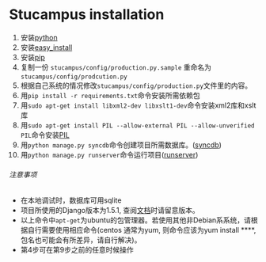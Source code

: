 Stucampus installation
=====

1. 安装[python](https://www.python.org/downloads/)
2. 安装[easy_install](https://pypi.python.org/pypi/setuptools#installation-instructions)
3. 安装[pip](https://pip.pypa.io/en/stable/installing.html)
4. 复制一份 `stucampus/config/production.py.sample` 重命名为`stucampus/config/prodcution.py`
5. 根据自己系统的情况修改`stucampus/config/production.py`文件里的内容。
6. 用`pip install -r requirements.txt`命令安装所需依赖包
7. 用`sudo apt-get install libxml2-dev libxslt1-dev`命令安装xml2库和xslt库
8. 用`sudo apt-get install PIL --allow-external PIL --allow-unverified PIL`命令安装[PIL](https://pypi.python.org/pypi/Pillow/2.2.1)
9. 用`python manage.py syncdb`命令创建项目所需数据库。([syncdb](https://docs.djangoproject.com/en/1.5/ref/django-admin/#syncdb))
10. 用`python manage.py runserver`命令运行项目([runserver](https://docs.djangoproject.com/en/1.5/ref/django-admin/#runserver-port-or-address-port))

###### 注意事项

* 在本地调试时，数据库可用sqlite
* 项目所使用的Django版本为1.5.1, 查阅[文档](https://docs.djangoproject.com/en/1.5/)时请留意版本。
* 以上命令中`apt-get`为ubuntu的包管理器。若使用其他非Debian系系统，请根据自行需要使用相应命令(centos 通常为yum, 则命令应该为yum install ****, 包名也可能会有所差异，请自行解决)。
* 第4步可在第9步之前的任意时候操作
